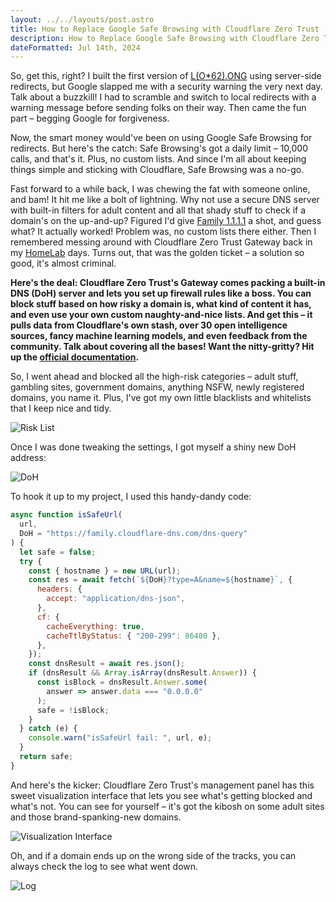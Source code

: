 ```yaml
---
layout: ../../layouts/post.astro
title: How to Replace Google Safe Browsing with Cloudflare Zero Trust
description: How to Replace Google Safe Browsing with Cloudflare Zero Trust
dateFormatted: Jul 14th, 2024
---
```


So, get this, right? I built the first version of [L(O\*62).ONG](https://loooooooooooooooooooooooooooooooooooooooooooooooooooooooooooooo.ong/) using server-side redirects, but Google slapped me with a security warning the very next day. Talk about a buzzkill! I had to scramble and switch to local redirects with a warning message before sending folks on their way. Then came the fun part – begging Google for forgiveness.

Now, the smart money would've been on using Google Safe Browsing for redirects. But here's the catch: Safe Browsing's got a daily limit – 10,000 calls, and that's it. Plus, no custom lists. And since I'm all about keeping things simple and sticking with Cloudflare, Safe Browsing was a no-go.

Fast forward to a while back, I was chewing the fat with someone online, and bam! It hit me like a bolt of lightning. Why not use a secure DNS server with built-in filters for adult content and all that shady stuff to check if a domain's on the up-and-up?  Figured I'd give [Family 1.1.1.1](https://blog.cloudflare.com/zh-cn/introducing-1-1-1-1-for-families-zh-cn/) a shot, and guess what? It actually worked!  Problem was, no custom lists there either.  Then I remembered messing around with Cloudflare Zero Trust Gateway back in my [HomeLab](https://www.awesome-homelab.com/) days.  Turns out, that was the golden ticket – a solution so good, it's almost criminal.

**Here's the deal: Cloudflare Zero Trust's Gateway comes packing a built-in DNS (DoH) server and lets you set up firewall rules like a boss. You can block stuff based on how risky a domain is, what kind of content it has, and even use your own custom naughty-and-nice lists. And get this – it pulls data from Cloudflare's own stash, over 30 open intelligence sources, fancy machine learning models, and even feedback from the community. Talk about covering all the bases! Want the nitty-gritty?  Hit up the [official documentation](https://developers.cloudflare.com/cloudflare-one/policies/gateway/domain-categories/#docs-content).**

So, I went ahead and blocked all the high-risk categories – adult stuff, gambling sites, government domains, anything NSFW, newly registered domains, you name it. Plus, I've got my own little blacklists and whitelists that I keep nice and tidy.

![Risk List](https://static.miantiao.me/share/2024/ROJmki/CleanShot%202024-07-07%20at%2022.22.25.png)

Once I was done tweaking the settings, I got myself a shiny new DoH address:

![DoH](https://static.miantiao.me/share/2024/iY5dK8/CleanShot%202024-07-07%20at%2022.26.23.png)

To hook it up to my project, I used this handy-dandy code:

```js
async function isSafeUrl(
  url,
  DoH = "https://family.cloudflare-dns.com/dns-query"
) {
  let safe = false;
  try {
    const { hostname } = new URL(url);
    const res = await fetch(`${DoH}?type=A&name=${hostname}`, {
      headers: {
        accept: "application/dns-json",
      },
      cf: {
        cacheEverything: true,
        cacheTtlByStatus: { "200-299": 86400 },
      },
    });
    const dnsResult = await res.json();
    if (dnsResult && Array.isArray(dnsResult.Answer)) {
      const isBlock = dnsResult.Answer.some(
        answer => answer.data === "0.0.0.0"
      );
      safe = !isBlock;
    }
  } catch (e) {
    console.warn("isSafeUrl fail: ", url, e);
  }
  return safe;
}

```

And here's the kicker: Cloudflare Zero Trust's management panel has this sweet visualization interface that lets you see what's getting blocked and what's not.  You can see for yourself – it's got the kibosh on some adult sites and those brand-spanking-new domains.

![Visualization Interface](https://static.miantiao.me/share/2024/5hOp5X/CleanShot%202024-07-07%20at%2022.30.36.png)

Oh, and if a domain ends up on the wrong side of the tracks, you can always check the log to see what went down.

![Log](https://static.miantiao.me/share/2024/EmRMB3/52WCkd.png)
